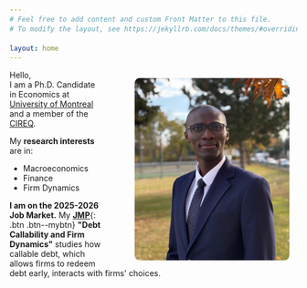 ```yaml
---
# Feel free to add content and custom Front Matter to this file.
# To modify the layout, see https://jekyllrb.com/docs/themes/#overriding-theme-defaults

layout: home
---
```


<img id="profile" src="/assets/Juste.jpg" height="320" class="profile-image" align="right"/>

<style>
  .profile-image {
    border-radius: 3%;
    margin: 1em 1em 1em 4em; /* Desktop spacing */
    float: right;
  }

  @media (max-width: 768px) { /* For mobile view */
    .profile-image {
      float: none; /* Remove float */
      display: block;
      margin: 1em auto; /* Center the image */
    }
    p, .research-interests {
      text-align: justify; /* Justify text for mobile */
      margin: 0 1em; /* Add side margins */
    }
  }
</style>



Hello,  
I am a Ph.D. Candidate in Economics at [University of Montreal](https://sceco.umontreal.ca/english/home/) and a member of the [CIREQ](https://www.cireqmontreal.com/).   
<!-- Fortunate to be advised by [Immo Schott](https://sites.google.com/site/immoschott/). -->
My **research interests** are in:
- Macroeconomics
- Finance
- Firm Dynamics

**I am on the 2025-2026 Job Market.**
My [**JMP**](https://justedjabakou.github.io/assets/JMP/JMP_Djabakou.pdf){: .btn .btn--mybtn} **"Debt Callability and Firm Dynamics"** studies how callable debt, which allows firms to redeem debt early, interacts with firms' choices.  
  
<!--  Find my [**CV**](https://justedjabakou.github.io/assets/CV_Djabakou.pdf){: .btn .btn--warning}  -->
  


<!-- <br/> My works focus on the implications of firm heterogeneity for the macroeconomy. -->  
<!--  and interactions with the financial sector. -->    
<!-- On this site you find my [**works**](/research){: .btn .btn--inverse} [**CV**](/cv){: .btn .btn--inverse} and other. -->

<!-- <br/> 
<span style="color:#9E0B00;">**Recent** </span>
-->

  

<!--

> ##### __Dissertation Fellowship, Federal Reserve Bank of St. Louis. Summer 2023.__   

> ##### __Co-organized:__ 1st CIREQ Interdisciplinary Conference on Big Data and AI. 2023. [link](https://cireqmontreal.com/en/1st-cireq-interdisciplinary-conference-on-big-data-and-artificial-intelligence/){: .btn .btn-primary}


<a href="#link" class="btn btn--success">Button name</a>


<center>
<a href="#link" class="btn btn--success">Button name</a>
</center>


 

<form action="https://stackoverflow.com/" method="get" target="_blank"><button type="danger">Click me</button></form>

  
  <button type="button" class="btn btn-primary">Primary</button>
  <button type="button" class="btn btn-success">Success</button>
 

  <link rel="stylesheet" href="https://maxcdn.bootstrapcdn.com/bootstrap/3.4.1/css/bootstrap.min.css">
<div class="container">
  <h2>Button Styles</h2>
  <button type="button" class="btn">Basic</button>
  <button type="button" class="btn btn-default">Default</button>

  <button type="button" class="btn btn-info">Info</button>
  <button type="button" class="btn btn-warning">Warning</button>
  <button type="button" class="btn btn-danger">Danger</button>
  <button type="button" class="btn btn-link">Link</button>      
</div>



<a href="javascript:void(0)" class="button">Default Button</a>

<blockquote>  <p align = "justify" style="font-size:88%; margin-top: -1em"> Dissertation Fellowship, Federal Reserve Bank of St. Louis. Summer 2023. </p>
</blockquote>

-->

